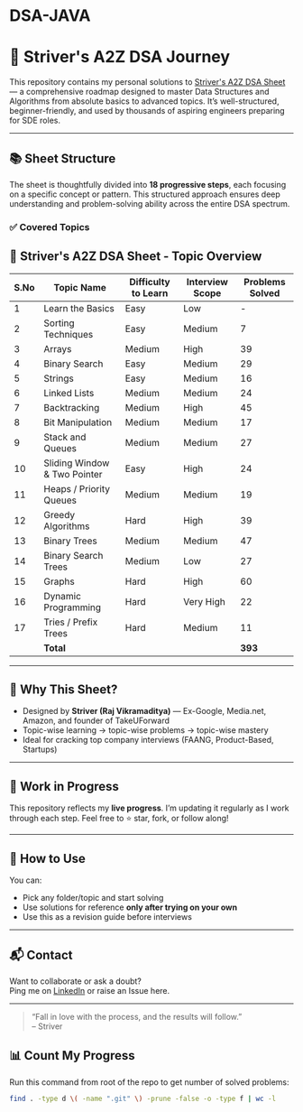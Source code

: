 # DSA-JAVA

# 🚀 Striver's A2Z DSA Journey

This repository contains my personal solutions to [Striver's A2Z DSA Sheet](https://takeuforward.org/strivers-a2z-dsa-course/strivers-a2z-dsa-course-sheet-2) — a comprehensive roadmap designed to master Data Structures and Algorithms from absolute basics to advanced topics. It’s well-structured, beginner-friendly, and used by thousands of aspiring engineers preparing for SDE roles.

---

## 📚 Sheet Structure

The sheet is thoughtfully divided into **18 progressive steps**, each focusing on a specific concept or pattern. This structured approach ensures deep understanding and problem-solving ability across the entire DSA spectrum.

### ✅ Covered Topics

## 🧾 Striver's A2Z DSA Sheet - Topic Overview

| S.No | Topic Name                   | Difficulty to Learn | Interview Scope | Problems Solved |
| ---- | ---------------------------- | ------------------- | --------------- | --------------- |
| 1    | Learn the Basics             | Easy                | Low             | -               |
| 2    | Sorting Techniques           | Easy                | Medium          | 7               |
| 3    | Arrays                       | Medium              | High            | 39              |
| 4    | Binary Search                | Easy                | Medium          | 29              |
| 5    | Strings                      | Easy                | Medium          | 16              |
| 6    | Linked Lists                 | Medium              | Medium          | 24              |
| 7    | Backtracking                 | Medium              | High            | 45              |
| 8    | Bit Manipulation             | Medium              | Medium          | 17              |
| 9    | Stack and Queues             | Medium              | Medium          | 27              |
| 10   | Sliding Window & Two Pointer | Easy                | High            | 24              |
| 11   | Heaps / Priority Queues      | Medium              | Medium          | 19              |
| 12   | Greedy Algorithms            | Hard                | High            | 39              |
| 13   | Binary Trees                 | Medium              | Medium          | 47              |
| 14   | Binary Search Trees          | Medium              | Low             | 27              |
| 15   | Graphs                       | Hard                | High            | 60              |
| 16   | Dynamic Programming          | Hard                | Very High       | 22               |
| 17   | Tries / Prefix Trees         | Hard                | Medium          | 11               |
|      | **Total**                    |                     |                 | **393**         |

---

## 🧠 Why This Sheet?

- Designed by **Striver (Raj Vikramaditya)** — Ex-Google, Media.net, Amazon, and founder of TakeUForward
- Topic-wise learning → topic-wise problems → topic-wise mastery
- Ideal for cracking top company interviews (FAANG, Product-Based, Startups)

---

## 🚧 Work in Progress

This repository reflects my **live progress**. I’m updating it regularly as I work through each step. Feel free to ⭐️ star, fork, or follow along!

---

## 📌 How to Use

You can:

- Pick any folder/topic and start solving
- Use solutions for reference **only after trying on your own**
- Use this as a revision guide before interviews

---

## 📬 Contact

Want to collaborate or ask a doubt?  
Ping me on [LinkedIn](https://linkedin.com/in/mukesh-chevula) or raise an Issue here.

---

> “Fall in love with the process, and the results will follow.”  
> – Striver

## 📊 Count My Progress

Run this command from root of the repo to get number of solved problems:

```bash
find . -type d \( -name ".git" \) -prune -false -o -type f | wc -l

```
